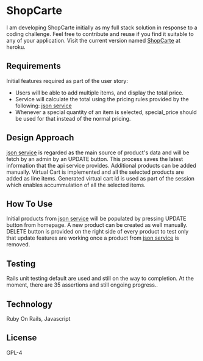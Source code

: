# ShopCarte

I am developing ShopCarte initially as my full stack solution in response to a coding challenge. Feel free to contribute and reuse if you find it suitable to any of your application. Visit the current version named [ShopCarte](https://shopcarte.herokuapp.com) at heroku.

## Requirements
Initial features required as part of the user story:

* Users will be able to add multiple items, and display the total price.
* Service will calculate the total using the pricing rules provided by the following: [json  service](https://api.myjson.com/bins/gx6vz)
* Whenever a special quantity of an item is selected, special_price should be used for that instead of the normal pricing.

## Design Approach
[json  service](https://api.myjson.com/bins/gx6vz) is regarded as the main source of product's data and will be fetch by an admin by an UPDATE button. This process saves the latest information that the api service provides. Additional products can be added manually. Virtual Cart is implemented and all the selected products are added as line items. Generated virtual cart id is used as part of the session which enables accummulation of all the selected items.

## How To Use
Initial products from [json  service](https://api.myjson.com/bins/gx6vz)  will be populated by pressing UPDATE button from homepage. A new product can be created as well manually. DELETE button is provided on the right side of every product to test only that update features are working once a product from [json  service](https://api.myjson.com/bins/gx6vz) is removed.  

## Testing
Rails unit testing default are used and still on the way to completion. At the moment, there are 35 assertions and still ongoing progress..

## Technology
Ruby On Rails, Javascript

## License
GPL-4